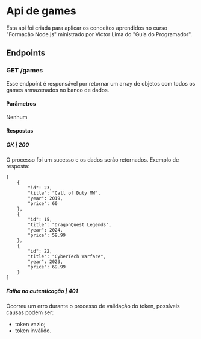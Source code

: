 # Api de games

Esta api foi criada para aplicar os conceitos aprendidos no curso "Formação Node.js" ministrado por Victor Lima do "Guia do Programador".

## Endpoints

### GET /games
Esse endpoint é responsável por retornar um array de objetos com todos os games armazenados no banco de dados.

#### Parâmetros
Nenhum

#### Respostas

##### OK | 200
O processo foi um sucesso e os dados serão retornados. Exemplo de resposta:
```
[
    {
        "id": 23,
        "title": "Call of Duty MW",
        "year": 2019,
        "price": 60
    },
    {
        "id": 15,
        "title": "DragonQuest Legends",
        "year": 2024,
        "price": 59.99
    },
    {
        "id": 22,
        "title": "CyberTech Warfare",
        "year": 2023,
        "price": 69.99
    }
]
```

##### Falha na autenticação | 401
Ocorreu um erro durante o processo de validação do token,
possíveis causas podem ser: 
* token vazio;
* token inválido.





